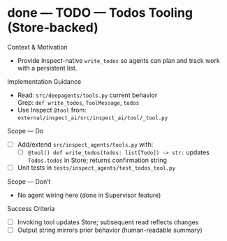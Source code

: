 # done — TODO — Todos Tooling (Store-backed)

Context & Motivation
- Provide Inspect-native `write_todos` so agents can plan and track work with a persistent list.

Implementation Guidance
- Read: `src/deepagents/tools.py` current behavior  
  Grep: `def write_todos`, `ToolMessage`, `todos`
- Use Inspect `@tool` from: `external/inspect_ai/src/inspect_ai/tool/_tool.py`

Scope — Do
- [ ] Add/extend `src/inspect_agents/tools.py` with:
  - [ ] `@tool() def write_todos(todos: list[Todo]) -> str:` updates `Todos.todos` in Store; returns confirmation string
- [ ] Unit tests in `tests/inspect_agents/test_todos_tool.py`

Scope — Don’t
- No agent wiring here (done in Supervisor feature)

Success Criteria
- [ ] Invoking tool updates Store; subsequent read reflects changes
- [ ] Output string mirrors prior behavior (human-readable summary)
